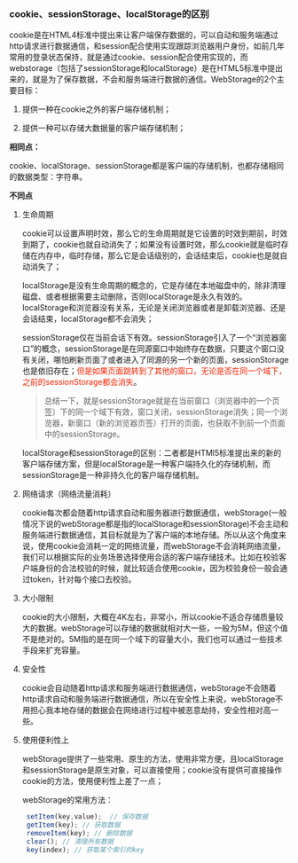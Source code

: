 ### cookie、sessionStorage、localStorage的区别

cookie是在HTML4标准中提出来让客户端保存数据的，可以自动和服务端通过http请求进行数据通信，和session配合使用实现跟踪浏览器用户身份，如前几年常用的登录状态保持，就是通过cookie、session配合使用实现的，而webstorage（包括了sessionStorage和localStorage）是在HTML5标准中提出来的，就是为了保存数据，不会和服务端进行数据的通信。WebStorage的2个主要目标：

1. 提供一种在cookie之外的客户端存储机制；

2. 提供一种可以存储大数据量的客户端存储机制；

<b>相同点：</b>

cookie、localStorage、sessionStorage都是客户端的存储机制，也都存储相同的数据类型：字符串。

<b>不同点</b>

1. 生命周期
   
   cookie可以设置声明时效，那么它的生命周期就是它设置的时效到期前，时效到期了，cookie也就自动消失了；如果没有设置时效，那么cookie就是临时存储在内存中，临时存储，那么它是会话级别的，会话结束后，cookie也是就自动消失了；

   localStorage是没有生命周期的概念的，它是存储在本地磁盘中的，除非清理磁盘、或者根据需要主动删除，否则localStorage是永久有效的。localStorage和浏览器没有关系，无论是关闭浏览器或者是卸载浏览器、还是会话结束，localStorage都不会消失；

   sessionStorage仅在当前会话下有效。sessionStorage引入了一个“浏览器窗口”的概念，sessionStorage是在同源窗口中始终存在数据，只要这个窗口没有关闭，哪怕刷新页面了或者进入了同源的另一个新的页面，sessionStorage也是依旧存在；<font color="#f20">但是如果页面跳转到了其他的窗口，无论是否在同一个域下，之前的sessionStorage都会消失</font>。

   > 总结一下，就是sessionStorage就是在当前窗口（浏览器中的一个页签）下的同一个域下有效，窗口关闭，sessionStorage消失；同一个浏览器，新窗口（新的浏览器页签）打开的页面，也获取不到前一个页面中的sessionStorage。

   localStorage和sessionStorage的区别：二者都是HTMl5标准提出来的新的客户端存储方案，但是localStorage是一种客户端持久化的存储机制，而sessionStorage是一种非持久化的客户端存储机制。

2. 网络请求（网络流量消耗）

   cookie每次都会随着http请求自动和服务器进行数据通信，webStorage(一般情况下说的webStorage都是指的localStorage和sessionStorage)不会主动和服务端进行数据通信，其目标就是为了客户端的本地存储。所以从这个角度来说，使用cookie会消耗一定的网络流量，而webStorage不会消耗网络流量，我们可以根据实际的业务场景选择使用合适的客户端存储技术。比如在校验客户端身份的合法校验的时候，就比较适合使用cookie，因为校验身份一般会通过token，针对每个接口去校验。

3. 大小限制

    cookie的大小限制，大概在4K左右，非常小，所以cookie不适合存储质量较大的数据。webStorage可以存储的数据就相对大一些，一般为5M，但这个值不是绝对的。5M指的是在同一个域下的容量大小，我们也可以通过一些技术手段来扩充容量。

4. 安全性

    cookie会自动随着http请求和服务端进行数据通信，webStorage不会随着http请求自动和服务端进行数据通信，所以在安全性上来说，webStorage不用担心我本地存储的数据会在网络进行过程中被恶意劫持，安全性相对高一些。

5. 使用便利性上
   
   webStorage提供了一些常用、原生的方法，使用非常方便，且localStorage和sessionStorage是原生对象，可以直接使用；cookie没有提供可直接操作cookie的方法，使用便利性上差了一点；

   webStorage的常用方法：

   ```javascript
    setItem(key,value);  // 保存数据
    getItem(key); // 获取数据
    removeItem(key); // 删除数据
    clear(); // 清理所有数据
    key(index); // 获取某个索引的key
   ```